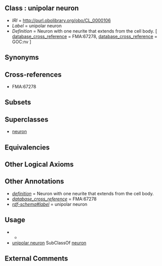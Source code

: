 
## Class : unipolar neuron

 * *IRI* = http://purl.obolibrary.org/obo/CL_0000106
 * *Label* = unipolar neuron
 * *Definition* = Neuron with one neurite that extends from the cell body. [ [database_cross_reference](../../ef/oboInOwl#hasDbXref.md) = FMA:67278, [database_cross_reference](../../ef/oboInOwl#hasDbXref.md) = GOC:nv ]

## Synonyms


## Cross-references

 * FMA:67278

## Subsets


## Superclasses

 * [neuron](../../CL/40/CL_0000540.md)

## Equivalencies


## Other Logical Axioms


## Other Annotations

 * *[definition](../../IAO/15/IAO_0000115.md)* = Neuron with one neurite that extends from the cell body.
 * *[database_cross_reference](../../ef/oboInOwl#hasDbXref.md)* = FMA:67278
 * *[rdf-schema#label](../../el/rdf-schema#label.md)* = unipolar neuron

## Usage

 * -
 * [unipolar neuron](../../CL/06/CL_0000106.md) SubClassOf [neuron](../../CL/40/CL_0000540.md)

## External Comments

